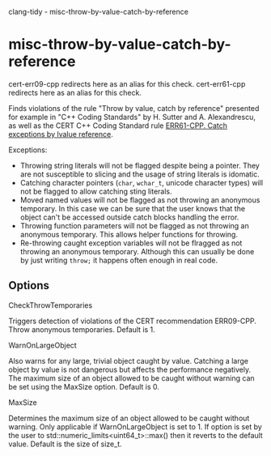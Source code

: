 clang-tidy - misc-throw-by-value-catch-by-reference

</div>

# misc-throw-by-value-catch-by-reference

<span class="title-ref">cert-err09-cpp</span> redirects here as an alias
for this check. <span class="title-ref">cert-err61-cpp</span> redirects
here as an alias for this check.

Finds violations of the rule "Throw by value, catch by reference"
presented for example in "C++ Coding Standards" by H. Sutter and A.
Alexandrescu, as well as the CERT C++ Coding Standard rule [ERR61-CPP.
Catch exceptions by lvalue
reference](https://wiki.sei.cmu.edu/confluence/display/cplusplus/ERR61-CPP.+Catch+exceptions+by+lvalue+reference).

Exceptions:  
- Throwing string literals will not be flagged despite being a pointer.
  They are not susceptible to slicing and the usage of string literals
  is idomatic.
- Catching character pointers (`char`, `wchar_t`, unicode character
  types) will not be flagged to allow catching sting literals.
- Moved named values will not be flagged as not throwing an anonymous
  temporary. In this case we can be sure that the user knows that the
  object can't be accessed outside catch blocks handling the error.
- Throwing function parameters will not be flagged as not throwing an
  anonymous temporary. This allows helper functions for throwing.
- Re-throwing caught exception variables will not be flragged as not
  throwing an anonymous temporary. Although this can usually be done by
  just writing `throw;` it happens often enough in real code.

## Options

<div class="option">

CheckThrowTemporaries

Triggers detection of violations of the CERT recommendation ERR09-CPP.
Throw anonymous temporaries. Default is
<span class="title-ref">1</span>.

</div>

<div class="option">

WarnOnLargeObject

Also warns for any large, trivial object caught by value. Catching a
large object by value is not dangerous but affects the performance
negatively. The maximum size of an object allowed to be caught without
warning can be set using the <span class="title-ref">MaxSize</span>
option. Default is <span class="title-ref">0</span>.

</div>

<div class="option">

MaxSize

Determines the maximum size of an object allowed to be caught without
warning. Only applicable if
<span class="title-ref">WarnOnLargeObject</span> is set to
<span class="title-ref">1</span>. If option is set by the user to
<span class="title-ref">std::numeric_limits\<uint64_t\>::max()</span>
then it reverts to the default value. Default is the size of
<span class="title-ref">size_t</span>.

</div>
